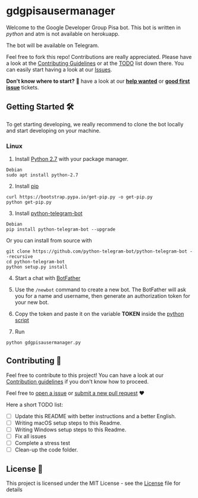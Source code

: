 # gdgpisausermanager
Welcome to the Google Developer Group Pisa bot. This bot is written in *python* and atm is not available on herokuapp.

The bot will be available on Telegram.

Feel free to fork this repo! Contributions are really appreciated. Please have a look at the [Contributing Guidelines](.github/CONTRIBUTING.md) or at the [TODO](#contributing-) list down there. You can easily start having a look at our [Issues](https://github.com/domenicoblanco/gdgpisausemanager.github.io/issues).

**Don't know where to start?** 🤔 have a look at our [**help wanted**](https://github.com/domenicoblanco/gdgpisausermanager.github.io/issues?q=is%3Aissue+is%3Aopen+label%3A%22help+wanted%22) or [**good first issue**](https://github.com/domenicoblanco/gdgpisausermanager.github.io/issues?q=is%3Aissue+is%3Aopen+label%3A%22good+first+issue%22) tickets.

## Getting Started 🛠

To get starting developing, we really recommend to clone the bot locally and start developing on your machine. 

### Linux
1. Install [Python 2.7](https://www.python.org/) with your package manager.
```
Debian
sudo apt install python-2.7
```

2. Install [pip](https://pip.pypa.io/en/stable/installing/)
```
curl https://bootstrap.pypa.io/get-pip.py -o get-pip.py
python get-pip.py
```

3. Install [python-telegram-bot](https://github.com/python-telegram-bot/python-telegram-bot)
```
Debian
pip install python-telegram-bot --upgrade
```
Or you can install from source with
```
git clone https://github.com/python-telegram-bot/python-telegram-bot --recursive
cd python-telegram-bot
python setup.py install
```

4. Start a chat with [BotFather](https://t.me/BotFather)

5. Use the ```/newbot``` command to create a new bot. The BotFather will ask you for a name and username, then generate an authorization token for your new bot.

6. Copy the token and paste it on the variable **TOKEN** inside the [python script](https://github.com/domenicoblanco/gdgpisausermanager.github.io/gdgpisausermanager.py)

7. Run
```
python gdgpisausermanager.py
```

## Contributing 🤝

Feel free to contribute to this project! You can have a look at our [Contribution guidelines](.github/CONTRIBUTING.md) if you don't know how to proceed.

Feel free to [open a issue](https://github.com/domenicoblanco/gdgpisausermanager.github.io/issues/new) or [submit a new pull request](https://github.com/domenicoblanco/gdgpisausermanager.github.io/pulls) ❤️

Here a short TODO list:

- [ ] Update this README with better instructions and a better English.
- [ ] Writing macOS setup steps to this Readme.
- [ ] Writing Windows setup steps to this Readme.
- [ ] Fix all issues
- [ ] Complete a stress test
- [ ] Clean-up the code folder.

## License 📄

This project is licensed under the MIT License - see the [License](License) file for details
